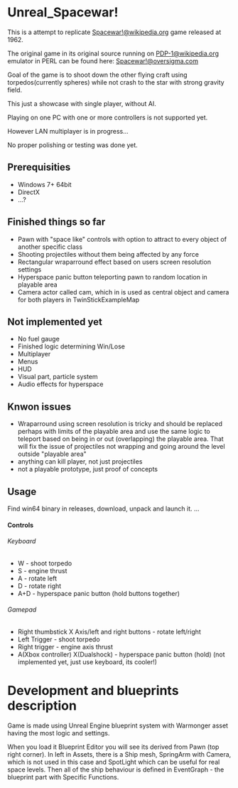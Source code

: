# Unreal_Spacewar!

This is a attempt to replicate [Spacewar!@wikipedia.org](https://en.wikipedia.org/wiki/Spacewar!) game released at 1962.

The original game in its original source running on [PDP-1@wikipedia.org](https://en.wikipedia.org/wiki/PDP-1) emulator in PERL can be found here: [Spacewar!@oversigma.com](http://spacewar.oversigma.com/)

Goal of the game is to shoot down the other flying craft using torpedos(currently spheres) while not crash to the star with strong gravity field.

This just a showcase with single player, without AI.

Playing on one PC with one or more controllers is not supported yet.

However LAN multiplayer is in progress...

No proper polishing or testing was done yet.

## Prerequisities
* Windows 7+ 64bit
* DirectX
* ...?

## Finished things so far
* Pawn with "space like" controls with option to attract to every object of another specific class
* Shooting projectiles without them being affected by any force
* Rectangular wraparround effect based on users screen resolution settings
* Hyperspace panic button teleporting pawn to random location in playable area
* Camera actor called cam, which in is used as central object and camera for both players in TwinStickExampleMap

## Not implemented yet
* No fuel gauge
* Finished logic determining Win/Lose
* Multiplayer
* Menus
* HUD
* Visual part, particle system
* Audio effects for hyperspace

## Knwon issues
* Wraparround using screen resolution is tricky and should be replaced perhaps with limits of the playable area and use the same logic to teleport based on being in or out (overlapping) the playable area.
  That will fix the issue of projectiles not wrapping and going around the level outside "playable area"
* anything can kill player, not just projectiles
* not a playable prototype, just proof of concepts

## Usage
Find win64 binary in releases, download, unpack and launch it.
...

#### Controls

###### Keyboard
* W - shoot torpedo
* S - engine thrust
* A - rotate left
* D - rotate right
* A+D - hyperspace panic button (hold buttons together)

###### Gamepad
* Right thumbstick X Axis/left and right buttons - rotate left/right
* Left Trigger - shoot torpedo
* Right trigger - engine axis thrust
* A(Xbox controller) X(Dualshock) - hyperspace panic button (hold) (not implemented yet, just use keyboard, its cooler!)

# Development and blueprints description
Game is made using Unreal Engine blueprint system with Warmonger asset having the most logic and settings.

When you load it Blueprint Editor you will see its derived from Pawn (top right corner).
In left in Assets, there is a Ship mesh, SpringArm with Camera, which is not used in this case and SpotLight which can be useful for real space levels.
Then all of the ship behaviour is defined in EventGraph - the blueprint part with Specific Functions.
